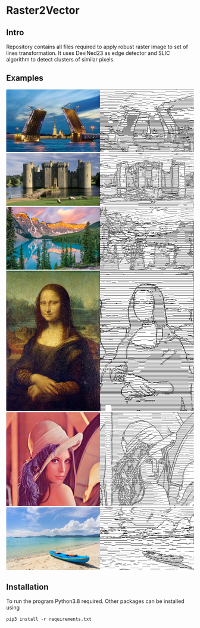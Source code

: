 # Raster2Vector

## Intro
Repository contains all files required to apply robust raster image to set of lines transformation. It uses DexiNed23 as edge detector and SLIC algorithm to detect clusters of similar pixels.

## Examples
![Ex1](readme/res.png)
![Ex2](readme/res2.png)
![Ex3](readme/res3.png)
![Ex4](readme/res4.png)
![Ex5](readme/res5.png)
![Ex6](readme/res6.png)

## Installation
To run the program Python3.8 required. Other packages can be installed using
```
pip3 install -r requirements.txt
```
